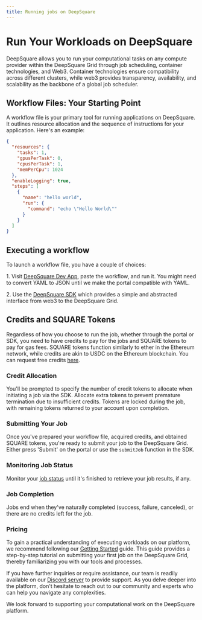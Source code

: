 ```yaml
---
title: Running jobs on DeepSquare
---
```


# Run Your Workloads on DeepSquare

DeepSquare allows you to run your computational tasks on any compute provider within the DeepSquare Grid through job scheduling, container technologies, and Web3. Container technologies ensure compatibility across different clusters, while web3 provides transparency, availability, and scalability as the backbone of a global job scheduler.

## Workflow Files: Your Starting Point

A workflow file is your primary tool for running applications on DeepSquare. It outlines resource allocation and the sequence of instructions for your application. Here's an example:

```json
{
  "resources": {
    "tasks": 1,
    "gpusPerTask": 0,
    "cpusPerTask": 1,
    "memPerCpu": 1024
  },
  "enableLogging": true,
  "steps": [
    {
      "name": "hello world",
      "run": {
        "command": "echo \"Hello World\""
      }
    }
  ]
}
```

## Executing a workflow

To launch a workflow file, you have a couple of choices:

1\. Visit [DeepSquare Dev App](https://app.deepsquare.run/sandbox), paste the workflow, and run it. You might need to convert YAML to JSON until we make the portal compatible with YAML.

2\. Use the [DeepSquare SDK](https://www.npmjs.com/package/@deepsquare/deepsquare-client) which provides a simple and abstracted interface from web3 to the DeepSquare Grid.

## Credits and SQUARE Tokens

Regardless of how you choose to run the job, whether through the portal or SDK, you need to have credits to pay for the jobs and SQUARE tokens to pay for gas fees. SQUARE tokens function similarly to ether in the Ethereum network, while credits are akin to USDC on the Ethereum blockchain. You can request free credits [here](https://share-eu1.hsforms.com/18lhtQBNNTVWVRXCm7t-83Aev6gi).

### Credit Allocation

You'll be prompted to specify the number of credit tokens to allocate when initiating a job via the SDK. Allocate extra tokens to prevent premature termination due to insufficient credits. Tokens are locked during the job, with remaining tokens returned to your account upon completion.

### Submitting Your Job

Once you've prepared your workflow file, acquired credits, and obtained SQUARE tokens, you're ready to submit your job to the DeepSquare Grid. Either press 'Submit' on the portal or use the `submitJob` function in the SDK.

### Monitoring Job Status

Monitor your [job status](/workflow/introduction/core-concepts#job-status) until it's finished to retrieve your job results, if any.

### Job Completion

Jobs end when they've naturally completed (success, failure, canceled), or there are no credits left for the job.

### Pricing

To gain a practical understanding of executing workloads on our platform, we recommend following our [Getting Started](/workflow/getting-started/introduction) guide. This guide provides a step-by-step tutorial on submitting your first job on the DeepSquare Grid, thereby familiarizing you with our tools and processes.

If you have further inquiries or require assistance, our team is readily available on our [Discord server](https://discord.gg/rDaWwNfxfg) to provide support. As you delve deeper into the platform, don't hesitate to reach out to our community and experts who can help you navigate any complexities.

We look forward to supporting your computational work on the DeepSquare platform.
